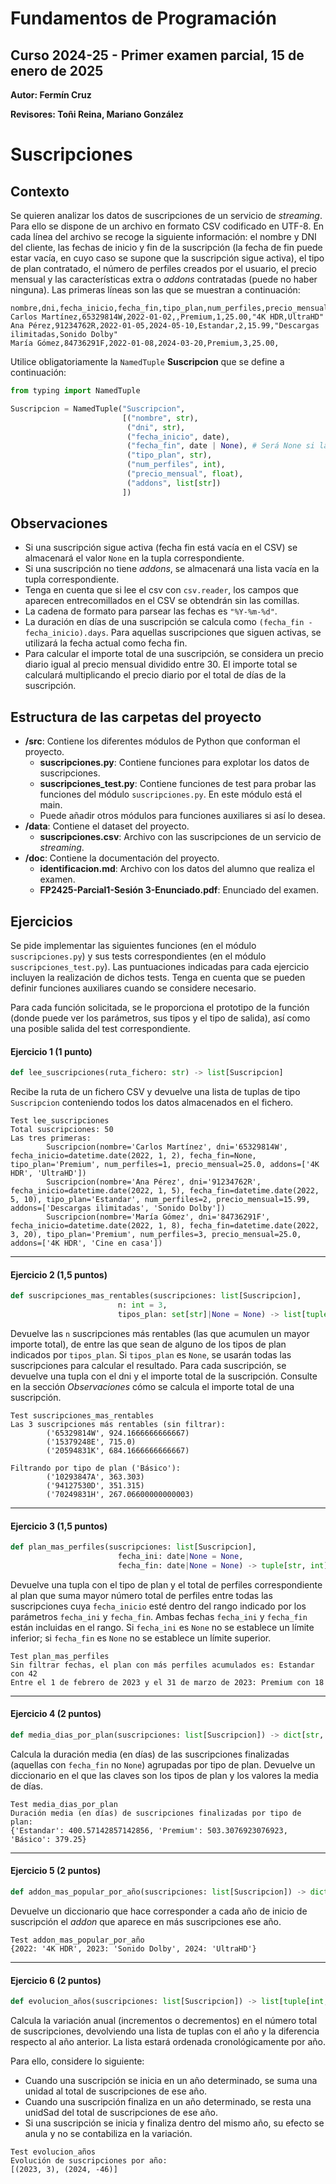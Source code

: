 # Fundamentos de Programación 
## Curso 2024-25 - Primer examen parcial, 15 de enero de 2025

**Autor: Fermín Cruz**

**Revisores: Toñi Reina, Mariano González**

# Suscripciones 

## Contexto

Se quieren analizar los datos de suscripciones de un servicio de *streaming*. Para ello se dispone de un archivo en formato CSV codificado en UTF-8. En cada línea del archivo se recoge la siguiente información: el nombre y DNI del cliente, las fechas de inicio y fin de la suscripción (la fecha de fin puede estar vacía, en cuyo caso se supone que la suscripción sigue activa), el tipo de plan contratado, el número de perfiles creados por el usuario, el precio mensual y las características extra o *addons* contratadas (puede no haber ninguna). Las primeras líneas son las que se muestran a continuación:

```
nombre,dni,fecha_inicio,fecha_fin,tipo_plan,num_perfiles,precio_mensual,addons
Carlos Martínez,65329814W,2022-01-02,,Premium,1,25.00,"4K HDR,UltraHD"
Ana Pérez,91234762R,2022-01-05,2024-05-10,Estandar,2,15.99,"Descargas ilimitadas,Sonido Dolby"
María Gómez,84736291F,2022-01-08,2024-03-20,Premium,3,25.00,
```

Utilice obligatoriamente la `NamedTuple` **Suscripcion** que se define a continuación:

```python
from typing import NamedTuple

Suscripcion = NamedTuple("Suscripcion",
                         [("nombre", str),
                          ("dni", str),
                          ("fecha_inicio", date),
                          ("fecha_fin", date | None), # Será None si la suscripción sigue activa
                          ("tipo_plan", str),
                          ("num_perfiles", int),
                          ("precio_mensual", float),
                          ("addons", list[str])
                         ])
```

## Observaciones

* Si una suscripción sigue activa (fecha fin está vacía en el CSV) se almacenará el valor `None` en la tupla correspondiente.
* Si una suscripción no tiene *addons*, se almacenará una lista vacía en la tupla correspondiente.
* Tenga en cuenta que si lee el csv con `csv.reader`, los campos que aparecen entrecomillados en el CSV se obtendrán sin las comillas.
* La cadena de formato para parsear las fechas es `"%Y-%m-%d"`.
* La duración en días de una suscripción se calcula como `(fecha_fin - fecha_inicio).days`. Para aquellas suscripciones que siguen activas, se utilizará la fecha actual como fecha fin. 
* Para calcular el importe total de una suscripción, se considera un precio diario igual al precio mensual dividido entre 30. El importe total se calculará multiplicando el precio diario por el total de días de la suscripción.

## Estructura de las carpetas del proyecto

* **/src**: Contiene los diferentes módulos de Python que conforman el proyecto.
    * **suscripciones.py**: Contiene funciones para explotar los datos de suscripciones.
    * **suscripciones_test.py**: Contiene funciones de test para probar las funciones del módulo `suscripciones.py`. En este módulo está el main.
    * Puede añadir otros módulos para funciones auxiliares si así lo desea.
* **/data**: Contiene el dataset del proyecto.
    * **suscripciones.csv**: Archivo con las suscripciones de un servicio de *streaming*.
* **/doc**: Contiene la documentación del proyecto.
    * **identificacion.md**: Archivo con los datos del alumno que realiza el examen.
    * **FP2425-Parcial1-Sesión 3-Enunciado.pdf**: Enunciado del examen.

## Ejercicios

Se pide implementar las siguientes funciones (en el módulo ``suscripciones.py``) y sus tests correspondientes (en el módulo ``suscripciones_test.py``). Las puntuaciones indicadas para cada ejercicio incluyen la realización de dichos tests. Tenga en cuenta que se pueden definir funciones auxiliares cuando se considere necesario.

Para cada función solicitada, se le proporciona el prototipo de la función (donde puede ver los parámetros, sus tipos y el tipo de salida), así como una posible salida del test correspondiente.

#### **Ejercicio 1** (1 punto)

```python
def lee_suscripciones(ruta_fichero: str) -> list[Suscripcion]
```
Recibe la ruta de un fichero CSV y devuelve una lista de tuplas de tipo `Suscripcion` conteniendo todos los datos almacenados en el fichero. 
```
Test lee_suscripciones
Total suscripciones: 50
Las tres primeras:
        Suscripcion(nombre='Carlos Martínez', dni='65329814W', fecha_inicio=datetime.date(2022, 1, 2), fecha_fin=None, tipo_plan='Premium', num_perfiles=1, precio_mensual=25.0, addons=['4K HDR', 'UltraHD'])
        Suscripcion(nombre='Ana Pérez', dni='91234762R', fecha_inicio=datetime.date(2022, 1, 5), fecha_fin=datetime.date(2022, 5, 10), tipo_plan='Estandar', num_perfiles=2, precio_mensual=15.99, addons=['Descargas ilimitadas', 'Sonido Dolby'])
        Suscripcion(nombre='María Gómez', dni='84736291F', fecha_inicio=datetime.date(2022, 1, 8), fecha_fin=datetime.date(2022, 3, 20), tipo_plan='Premium', num_perfiles=3, precio_mensual=25.0, addons=['4K HDR', 'Cine en casa'])
```

---

#### **Ejercicio 2** (1,5 puntos)

```python
def suscripciones_mas_rentables(suscripciones: list[Suscripcion],
                        n: int = 3,
                        tipos_plan: set[str]|None = None) -> list[tuple[str, float]]
```
Devuelve las `n` suscripciones más rentables (las que acumulen un mayor importe total), de entre las que sean de alguno de los tipos de plan indicados por `tipos_plan`. Si `tipos_plan` es `None`, se usarán todas las suscripciones para calcular el resultado. Para cada suscripción, se devuelve una tupla con el dni y el importe total de la suscripción. Consulte en la sección *Observaciones* cómo se calcula el importe total de una suscripción. 
```
Test suscripciones_mas_rentables
Las 3 suscripciones más rentables (sin filtrar):
        ('65329814W', 924.1666666666667)
        ('15379248E', 715.0)
        ('20594831K', 684.1666666666667)

Filtrando por tipo de plan ('Básico'):
        ('10293847A', 363.303)
        ('94127530D', 351.315)
        ('70249831H', 267.06600000000003)
```
---

#### **Ejercicio 3** (1,5 puntos) 

```python
def plan_mas_perfiles(suscripciones: list[Suscripcion], 
                        fecha_ini: date|None = None, 
                        fecha_fin: date|None = None) -> tuple[str, int]
```
Devuelve una tupla con el tipo de plan y el total de perfiles correspondiente al plan que suma mayor número total de perfiles entre todas las suscripciones cuya `fecha_inicio` esté dentro del rango indicado por los parámetros `fecha_ini` y `fecha_fin`. Ambas fechas `fecha_ini` y `fecha_fin` están incluidas en el rango. Si `fecha_ini` es `None` no se establece un límite inferior; si `fecha_fin` es `None` no se establece un límite superior. 
```
Test plan_mas_perfiles
Sin filtrar fechas, el plan con más perfiles acumulados es: Estandar con 42
Entre el 1 de febrero de 2023 y el 31 de marzo de 2023: Premium con 18   
```
---

#### **Ejercicio 4** (2 puntos)

```python
def media_dias_por_plan(suscripciones: list[Suscripcion]) -> dict[str, float]
```
Calcula la duración media (en días) de las suscripciones finalizadas (aquellas con `fecha_fin` no `None`) agrupadas por tipo de plan. Devuelve un diccionario en el que las claves son los tipos de plan y los valores la media de días. 
```
Test media_dias_por_plan
Duración media (en días) de suscripciones finalizadas por tipo de plan:
{'Estandar': 400.57142857142856, 'Premium': 503.3076923076923, 'Básico': 379.25}
```
---

#### **Ejercicio 5** (2 puntos) 

```python
def addon_mas_popular_por_año(suscripciones: list[Suscripcion]) -> dict[int, str]
```

Devuelve un diccionario que hace corresponder a cada año de inicio de suscripción el *addon* que aparece en más suscripciones ese año.

```
Test addon_mas_popular_por_año
{2022: '4K HDR', 2023: 'Sonido Dolby', 2024: 'UltraHD'}
```

---

#### **Ejercicio 6** (2 puntos) 

```python
def evolucion_años(suscripciones: list[Suscripcion]) -> list[tuple[int, int]]
```
Calcula la variación anual (incrementos o decrementos) en el número total de suscripciones, devolviendo una lista de tuplas con el año y la diferencia respecto al año anterior. La lista estará ordenada cronológicamente por año. 

Para ello, considere lo siguiente:
* Cuando una suscripción se inicia en un año determinado, se suma una unidad al total de suscripciones de ese año.
* Cuando una suscripción finaliza en un año determinado, se resta una unidSad del total de suscripciones de ese año.
* Si una suscripción se inicia y finaliza dentro del mismo año, su efecto se anula y no se contabiliza en la variación.
```
Test evolucion_años
Evolución de suscripciones por año:
[(2023, 3), (2024, -46)]
```

